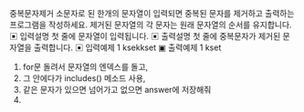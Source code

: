 중복문자제거
소문자로 된 한개의 문자열이 입력되면 중복된 문자를 제거하고 출력하는 프로그램을 작성하세요.
제거된 문자열의 각 문자는 원래 문자열의 순서를 유지합니다.
▣ 입력설명
첫 줄에 문자열이 입력됩니다.
▣ 출력설명
첫 줄에 중복문자가 제거된 문자열을 출력합니다.
▣ 입력예제 1
ksekkset
▣ 출력예제 1
kset

1. for문 돌려서 문자열의 엔덱스를 돌고,
2. 그 안에다가 includes() 메소드 사용,
3. 같은 문자가 있으면 넘어가고 없으면 answer에 저장해줘
4.
